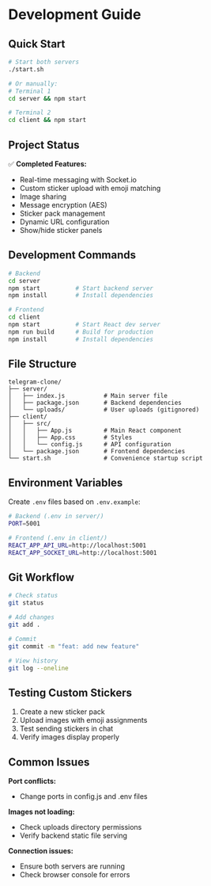 # Development Guide

## Quick Start

```bash
# Start both servers
./start.sh

# Or manually:
# Terminal 1
cd server && npm start

# Terminal 2  
cd client && npm start
```

## Project Status

✅ **Completed Features:**
- Real-time messaging with Socket.io
- Custom sticker upload with emoji matching
- Image sharing
- Message encryption (AES)
- Sticker pack management
- Dynamic URL configuration
- Show/hide sticker panels

## Development Commands

```bash
# Backend
cd server
npm start          # Start backend server
npm install        # Install dependencies

# Frontend
cd client
npm start          # Start React dev server
npm run build      # Build for production
npm install        # Install dependencies
```

## File Structure

```
telegram-clone/
├── server/
│   ├── index.js           # Main server file
│   ├── package.json       # Backend dependencies
│   └── uploads/           # User uploads (gitignored)
├── client/
│   ├── src/
│   │   ├── App.js         # Main React component
│   │   ├── App.css        # Styles
│   │   └── config.js      # API configuration
│   └── package.json       # Frontend dependencies
└── start.sh               # Convenience startup script
```

## Environment Variables

Create `.env` files based on `.env.example`:

```bash
# Backend (.env in server/)
PORT=5001

# Frontend (.env in client/)
REACT_APP_API_URL=http://localhost:5001
REACT_APP_SOCKET_URL=http://localhost:5001
```

## Git Workflow

```bash
# Check status
git status

# Add changes
git add .

# Commit
git commit -m "feat: add new feature"

# View history
git log --oneline
```

## Testing Custom Stickers

1. Create a new sticker pack
2. Upload images with emoji assignments
3. Test sending stickers in chat
4. Verify images display properly

## Common Issues

**Port conflicts:**
- Change ports in config.js and .env files

**Images not loading:**
- Check uploads directory permissions
- Verify backend static file serving

**Connection issues:**
- Ensure both servers are running
- Check browser console for errors